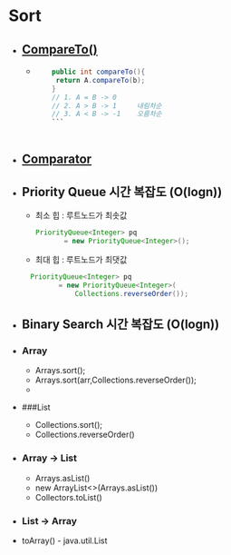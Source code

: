# Sort

- ## [**CompareTo()**](https://github.com/SinJeongEun/Algorithm_study/blob/master/Algorithm_study/src/Sort/CompareTo.java)

  + ```java
        public int compareTo(){
    	 return A.compareTo(b);
        }
        // 1. A = B -> 0
        // 2. A > B -> 1     내림차순
        // 3. A < B -> -1    오름차순
        ```

    

- ## [**Comparator**](https://github.com/SinJeongEun/Algorithm_study/blob/master/Algorithm_study/src/Sort/ComparatorTest.java)

- ## Priority Queue  시간 복잡도 (O(logn))
  - 최소 힙 : 루트노드가 최솟값
       ```java
       PriorityQueue<Integer> pq
              = new PriorityQueue<Integer>();
      ```
  - 최대 힙 : 루트노드가 최댓값
   ```java   
     PriorityQueue<Integer> pq
            = new PriorityQueue<Integer>(
                Collections.reverseOrder());
    ```
- ## Binary Search  시간 복잡도 (O(logn))

- ### Array
  - Arrays.sort();   
  - Arrays.sort(arr,Collections.reverseOrder());
  - 
- ###List
  - Collections.sort();
  - Collections.reverseOrder()

- ### Array -> List
  - Arrays.asList()
  - new ArrayList<>(Arrays.asList())
  - Collectors.toList()


- ### List -> Array 
 - toArray() - java.util.List
